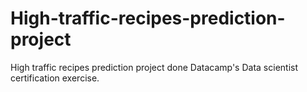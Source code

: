 # High-traffic-recipes-prediction-project
High traffic recipes prediction project done Datacamp's Data scientist certification exercise.
